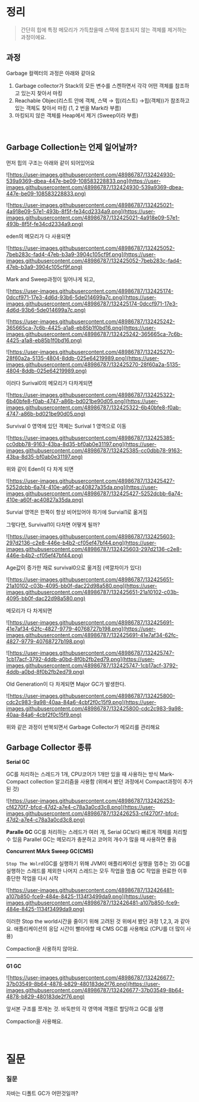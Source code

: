 # 정리

> 간단히 힙에 특정 메모리가 가득찼을때 스택에 참조되지 않는 객체를 제거하는 과정이에요.

## 과정

Garbage 컬렉터의 과정은 아래와 같아요 

1. Garbage collector가 Stack의 모든 변수를 스켄하면서 각각 어떤 객체를 참조하고 있는지 찾아서 마킹
2. Reachable Objec(리스트 안에 객체, 스택 → 힙(리스트) →힙(객체))가 참조하고 있는 객체도 찾아서 마킹 (1, 2 번을 Mark라 부름)
3. 마킹되지 않은 객체를 Heap에서 제거  (Sweep이라 부름)

<br>

## Garbage Collection는 언제 일어날까?

먼저 힙의 구조는 아래와 같이 되어있어요 

![https://user-images.githubusercontent.com/48986787/132424930-539a9369-dbea-447e-be09-108583228833.png](https://user-images.githubusercontent.com/48986787/132424930-539a9369-dbea-447e-be09-108583228833.png)

![https://user-images.githubusercontent.com/48986787/132425021-4a918e09-57e1-493b-8f5f-fe34cd2334a9.png](https://user-images.githubusercontent.com/48986787/132425021-4a918e09-57e1-493b-8f5f-fe34cd2334a9.png)

eden의 메모리가 다 사용되면

![https://user-images.githubusercontent.com/48986787/132425052-7beb283c-fad4-47eb-b3a9-3904c105cf9f.png](https://user-images.githubusercontent.com/48986787/132425052-7beb283c-fad4-47eb-b3a9-3904c105cf9f.png)

Mark and Sweep과정이 일어나게 되고, 

![https://user-images.githubusercontent.com/48986787/132425174-0dccf971-17e3-4d6d-93b6-5de014699a7c.png](https://user-images.githubusercontent.com/48986787/132425174-0dccf971-17e3-4d6d-93b6-5de014699a7c.png)

![https://user-images.githubusercontent.com/48986787/132425242-365665ca-7c6b-4425-a1a8-eb85b1f0bd16.png](https://user-images.githubusercontent.com/48986787/132425242-365665ca-7c6b-4425-a1a8-eb85b1f0bd16.png)

![https://user-images.githubusercontent.com/48986787/132425270-28f60a2a-5135-4804-8ddb-025e64219989.png](https://user-images.githubusercontent.com/48986787/132425270-28f60a2a-5135-4804-8ddb-025e64219989.png)

이러다 Surival0의 메모리가 다차게되면 

![https://user-images.githubusercontent.com/48986787/132425322-6b40bfe8-f0ab-4747-a86b-bd021be90d05.png](https://user-images.githubusercontent.com/48986787/132425322-6b40bfe8-f0ab-4747-a86b-bd021be90d05.png)

Survival 0 영역에 있던 객체는 Surival 1 영역으로 이동

![https://user-images.githubusercontent.com/48986787/132425385-cc0dbb78-9163-43ba-8d35-bf0ab0e31197.png](https://user-images.githubusercontent.com/48986787/132425385-cc0dbb78-9163-43ba-8d35-bf0ab0e31197.png)

위와 같이 Eden이 다 차게 되면

![https://user-images.githubusercontent.com/48986787/132425427-5252dcbb-6a74-410e-a60f-ac40827a35da.png](https://user-images.githubusercontent.com/48986787/132425427-5252dcbb-6a74-410e-a60f-ac40827a35da.png)

Survial 영역은 한쪽이 항상 비어있어야 하기에 Survial1로 옮겨짐

그렇다면, Survival1이 다차면 어떻게 될까?

![https://user-images.githubusercontent.com/48986787/132425603-297d2136-c2e8-446e-b4b2-cf05ef47bf44.png](https://user-images.githubusercontent.com/48986787/132425603-297d2136-c2e8-446e-b4b2-cf05ef47bf44.png)

Age값이 증가한 채로 survival0으로 옮겨짐 (색깔차이가 있다)

![https://user-images.githubusercontent.com/48986787/132425651-21a10102-c03b-4095-bb0f-dac22d98a580.png](https://user-images.githubusercontent.com/48986787/132425651-21a10102-c03b-4095-bb0f-dac22d98a580.png)

메모리가 다 차게되면 

![https://user-images.githubusercontent.com/48986787/132425691-41e7af34-62fc-4827-9779-40768727b198.png](https://user-images.githubusercontent.com/48986787/132425691-41e7af34-62fc-4827-9779-40768727b198.png)

![https://user-images.githubusercontent.com/48986787/132425747-1cb17acf-3792-4ddb-a0bd-8f0b2fb2ed79.png](https://user-images.githubusercontent.com/48986787/132425747-1cb17acf-3792-4ddb-a0bd-8f0b2fb2ed79.png)

Old Generation이 다 차게되면  Major GC가 발생한다.

![https://user-images.githubusercontent.com/48986787/132425800-cdc2c983-9a98-40aa-84a6-4cbf2f0c15f9.png](https://user-images.githubusercontent.com/48986787/132425800-cdc2c983-9a98-40aa-84a6-4cbf2f0c15f9.png)

위와 같은 과정이 반복되면서 Garbage Collector가 메모리를 관리해요 

## Garbage Collector 종류

**Serial GC**

GC를 처리하는 스레드가 1개, CPU코어가 1개만 있을 때 사용하는 방식 
Mark-Compact collection 알고리즘을 사용함 (위에서 봤던 과정에서 Compact과정이 추가된 것)

![https://user-images.githubusercontent.com/48986787/132426253-cf4270f7-bfcd-47d2-a7e4-c78a3a0cd3c8.png](https://user-images.githubusercontent.com/48986787/132426253-cf4270f7-bfcd-47d2-a7e4-c78a3a0cd3c8.png)

**Paralle GC**
GC를 처리하는 스레드가 여러 개, Serial GC보다 빠르게 객체를 처리할 수 있음 
Parallel GC는 메모리가 충분하고 코어의 개수가 많을 때 사용하면 좋음

**Concurrent MArk Sweep GC(CMS)**

`Stop The Wolrd`(GC를 실행하기 위해 JVM이 애플리케이션 실행을 멈추는 것)
GC를 실행하는 스래드를 제외한 나머지 스레드는 모두 작업을 멈춤
GC 작업을 완료한 이후 중단한 작업을 다시 시작 

![https://user-images.githubusercontent.com/48986787/132426481-a107b850-fce9-484e-8425-1134f3499da9.png](https://user-images.githubusercontent.com/48986787/132426481-a107b850-fce9-484e-8425-1134f3499da9.png)

이러한 Stop the world시간을 줄이기 위해 고려된 것
위에서 봤던 과정 1,2,3, 과 같아요.
애플리케이션의 응답 시간이 빨라야할 때 CMS GC를 사용해요 (CPU를 더 많이 사용)

Compaction을 사용하지 않아요.
****

**G1 GC**

![https://user-images.githubusercontent.com/48986787/132426677-37b03549-8b64-4878-b829-480183de2f76.png](https://user-images.githubusercontent.com/48986787/132426677-37b03549-8b64-4878-b829-480183de2f76.png)

앞서본 구조를 쪼개논 것. 
바둑판의 각 영역에 객첼르 할당하고 GC를 실행 

Compaction을 사용해요.

<br> 

# 질문

### 질문

자바는 디폴트 GC가 어떤것일까?